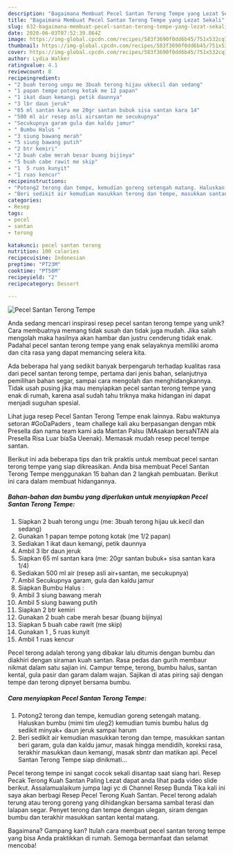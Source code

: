 ```yaml
---
description: "Bagaimana Membuat Pecel Santan Terong Tempe yang Lezat Sekali"
title: "Bagaimana Membuat Pecel Santan Terong Tempe yang Lezat Sekali"
slug: 632-bagaimana-membuat-pecel-santan-terong-tempe-yang-lezat-sekali
date: 2020-06-03T07:52:39.864Z
image: https://img-global.cpcdn.com/recipes/583f3690f0dd6b45/751x532cq70/pecel-santan-terong-tempe-foto-resep-utama.jpg
thumbnail: https://img-global.cpcdn.com/recipes/583f3690f0dd6b45/751x532cq70/pecel-santan-terong-tempe-foto-resep-utama.jpg
cover: https://img-global.cpcdn.com/recipes/583f3690f0dd6b45/751x532cq70/pecel-santan-terong-tempe-foto-resep-utama.jpg
author: Lydia Walker
ratingvalue: 4.1
reviewcount: 8
recipeingredient:
- "2 buah terong ungu me 3buah terong hijau ukkecil dan sedang"
- "1 papan tempe potong kotak me 12 papan"
- "1 ikat daun kemangi petik daunnya"
- "3 lbr daun jeruk"
- "65 ml santan kara me 20gr santan bubuk sisa santan kara 14"
- "500 ml air resep asli airsantan me secukupnya"
- "Secukupnya garam gula dan kaldu jamur"
- " Bumbu Halus "
- "3 siung bawang merah"
- "5 siung bawang putih"
- "2 btr kemiri"
- "2 buah cabe merah besar buang bijinya"
- "5 buah cabe rawit me skip"
- "1  5 ruas kunyit"
- "1 ruas kencur"
recipeinstructions:
- "Potong2 terong dan tempe, kemudian goreng setengah matang. Haluskan bumbu (mimi tim uleg2) kemudian tumis bumbu halus dg sedikit minyak+ daun jeruk sampai harum"
- "Beri sedikit air kemudian masukkan terong dan tempe, masukkan santan beri garam, gula dan kaldu jamur, masak hingga mendidih, koreksi rasa, terakhir masukkan daun kemangi, masak sbntr dan matikan api. Pecel Santan Terong Tempe siap dinikmati..."
categories:
- Resep
tags:
- pecel
- santan
- terong

katakunci: pecel santan terong 
nutrition: 100 calories
recipecuisine: Indonesian
preptime: "PT23M"
cooktime: "PT58M"
recipeyield: "2"
recipecategory: Dessert

---
```



![Pecel Santan Terong Tempe](https://img-global.cpcdn.com/recipes/583f3690f0dd6b45/751x532cq70/pecel-santan-terong-tempe-foto-resep-utama.jpg)

Anda sedang mencari inspirasi resep pecel santan terong tempe yang unik? Cara membuatnya memang tidak susah dan tidak juga mudah. Jika salah mengolah maka hasilnya akan hambar dan justru cenderung tidak enak. Padahal pecel santan terong tempe yang enak selayaknya memiliki aroma dan cita rasa yang dapat memancing selera kita.

Ada beberapa hal yang sedikit banyak berpengaruh terhadap kualitas rasa dari pecel santan terong tempe, pertama dari jenis bahan, selanjutnya pemilihan bahan segar, sampai cara mengolah dan menghidangkannya. Tidak usah pusing jika mau menyiapkan pecel santan terong tempe yang enak di rumah, karena asal sudah tahu triknya maka hidangan ini dapat menjadi suguhan spesial.

Lihat juga resep Pecel Santan Terong Tempe enak lainnya. Rabu waktunya setoran #GoDaPaders , team challege kali aku berpasangan dengan mbk Presella dan nama team kami ada Mantan Palsu (MAsakan bersaNTAN ala Presella Risa Luar biaSa Ueenak). Memasak mudah resep pecel tempe santan.


Berikut ini ada beberapa tips dan trik praktis untuk membuat pecel santan terong tempe yang siap dikreasikan. Anda bisa membuat Pecel Santan Terong Tempe menggunakan 15 bahan dan 2 langkah pembuatan. Berikut ini cara dalam membuat hidangannya.

<!--inarticleads1-->

##### Bahan-bahan dan bumbu yang diperlukan untuk menyiapkan Pecel Santan Terong Tempe:

1. Siapkan 2 buah terong ungu (me: 3buah terong hijau uk.kecil dan sedang)
1. Gunakan 1 papan tempe potong kotak (me 1/2 papan)
1. Sediakan 1 ikat daun kemangi, petik daunnya
1. Ambil 3 lbr daun jeruk
1. Siapkan 65 ml santan kara (me: 20gr santan bubuk+ sisa santan kara 1/4)
1. Sediakan 500 ml air (resep asli air+santan, me secukupnya)
1. Ambil Secukupnya garam, gula dan kaldu jamur
1. Siapkan  Bumbu Halus :
1. Ambil 3 siung bawang merah
1. Ambil 5 siung bawang putih
1. Siapkan 2 btr kemiri
1. Gunakan 2 buah cabe merah besar (buang bijinya)
1. Siapkan 5 buah cabe rawit (me skip)
1. Gunakan 1 , 5 ruas kunyit
1. Ambil 1 ruas kencur


Pecel terong adalah terong yang dibakar lalu ditumis dengan bumbu dan diakhiri dengan siraman kuah santan. Rasa pedas dan gurih membaur nikmat dalam satu sajian ini. Campur tempe, terong, bumbu halus, santan kental, gula pasir dan garam dalam wajan. Sajikan di atas piring saji dengan tempe dan terong dipnyet bersama bumbu. 

<!--inarticleads2-->

##### Cara menyiapkan Pecel Santan Terong Tempe:

1. Potong2 terong dan tempe, kemudian goreng setengah matang. Haluskan bumbu (mimi tim uleg2) kemudian tumis bumbu halus dg sedikit minyak+ daun jeruk sampai harum
1. Beri sedikit air kemudian masukkan terong dan tempe, masukkan santan beri garam, gula dan kaldu jamur, masak hingga mendidih, koreksi rasa, terakhir masukkan daun kemangi, masak sbntr dan matikan api. Pecel Santan Terong Tempe siap dinikmati...


Pecel terong tempe ini sangat cocok sekali disantap saat siang hari. Resep Pecak Terong Kuah Santan Paling Lezat dapat anda lihat pada video slide berikut. Assalamualaikum jumpa lagi yc di Channel Resep Bunda Tika kali ini saya akan berbagi Resep Pecel Terong Kuah Santan. Pecel terong adalah terung atau terong goreng yang dihidangkan bersama sambal terasi dan lalapan segar. Penyet terong dan tempe dengan ulegan, siram dengan bumbu dan terakhir masukkan santan kental matang. 

Bagaimana? Gampang kan? Itulah cara membuat pecel santan terong tempe yang bisa Anda praktikkan di rumah. Semoga bermanfaat dan selamat mencoba!
